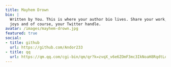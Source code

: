 ```yaml
---
title: Mayhem Drown
bio: |
  Written by You. This is where your author bio lives. Share your work, your
  joys and of course, your Twitter handle.
avatar: /images/mayhem-drown.jpg
featured: true
social:
- title: github
  url: https://github.com/Andor233
- title: qq
  url: https://qm.qq.com/cgi-bin/qm/qr?k=zvqX_v6e6ZOmF3mc3IkNoaH8RqdtLqFB
---
```

